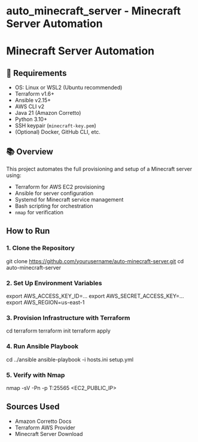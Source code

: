 # auto_minecraft_server - Minecraft Server Automation

# Minecraft Server Automation

## 🔧 Requirements
- OS: Linux or WSL2 (Ubuntu recommended)
- Terraform v1.6+
- Ansible v2.15+
- AWS CLI v2
- Java 21 (Amazon Corretto)
- Python 3.10+
- SSH keypair (`minecraft-key.pem`)
- (Optional) Docker, GitHub CLI, etc.

## 📚 Overview
This project automates the full provisioning and setup of a Minecraft server using:
- Terraform for AWS EC2 provisioning
- Ansible for server configuration
- Systemd for Minecraft service management
- Bash scripting for orchestration
- `nmap` for verification

## How to Run

### 1. Clone the Repository
git clone https://github.com/yourusername/auto-minecraft-server.git
cd auto-minecraft-server

### 2. Set Up Environment Variables
export AWS_ACCESS_KEY_ID=...
export AWS_SECRET_ACCESS_KEY=...
export AWS_REGION=us-east-1

### 3. Provision Infrastructure with Terraform
cd terraform
terraform init
terraform apply

### 4. Run Ansible Playbook
cd ../ansible
ansible-playbook -i hosts.ini setup.yml

### 5. Verify with Nmap
nmap -sV -Pn -p T:25565 <EC2_PUBLIC_IP>

## Sources Used
- Amazon Corretto Docs
- Terraform AWS Provider
- Minecraft Server Download